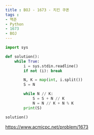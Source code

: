 ```yaml
---
title : BOJ - 1673 - 치킨 쿠폰
tags :
- 백준
- Python
- 1673
- BOJ
---
```


```python
import sys

def solution():
    while True:
        i = sys.stdin.readline()
        if not (i): break

        N, K = map(int, i.split())
        S = N

        while N // K:
            S = S + N // K
            N = N // K + N % K
        print(S)

solution()
```

https://www.acmicpc.net/problem/1673